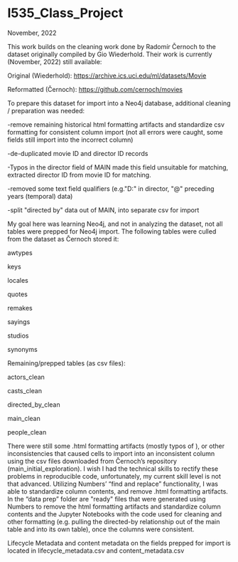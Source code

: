 # I535_Class_Project
November, 2022

This work builds on the cleaning work done by Radomír Černoch to the dataset originally compiled by Gio Wiederhold. Their work is currently (November, 2022) still available:

Original (Wiederhold): https://archive.ics.uci.edu/ml/datasets/Movie

Reformatted (Černoch): https://github.com/cernoch/movies

To prepare this dataset for import into a Neo4j database, additional cleaning / preparation was needed:

-remove remaining historical html formatting artifacts and standardize csv formatting for consistent column import (not all errors were caught, some fields still import into the incorrect column)

-de-duplicated movie ID and director ID records

-Typos in the director field of MAIN made this field unsuitable for matching, extracted director ID from movie ID for matching.

-removed some text field qualifiers (e.g."D:" in director, "@" preceding years (temporal) data)

-split "directed by" data out of MAIN, into separate csv for import

My goal here was learning Neo4j, and not in analyzing the dataset, not all tables were prepped for Neo4j import. The following tables were culled from the dataset as Černoch stored it:

awtypes

keys

locales

quotes

remakes

sayings

studios

synonyms

Remaining/prepped tables (as csv files):

actors_clean

casts_clean

directed_by_clean

main_clean

people_clean



There were still some .html formatting artifacts (mostly typos of <td>), or other inconsistencies that caused cells to import into an inconsistent column using the csv files downloaded from Černoch’s repository (main_initial_exploration). I wish I had the technical skills to rectify these problems in reproducible code, unfortunately, my current skill level is not that advanced. Utilizing Numbers’ “find and replace” functionality, I was able to standardize column contents, and remove .html formatting artifacts. In the “data prep” folder are "ready" files that were generated using Numbers to remove the html formatting artifacts and standardize column contents and the Jupyter Notebooks with the code used for cleaning and other formatting (e.g. pulling the directed-by relationship out of the main table and into its own table), once the columns were consistent.

Lifecycle Metadata and content metadata on the fields prepped for import is located in lifecycle_metadata.csv and content_metadata.csv

